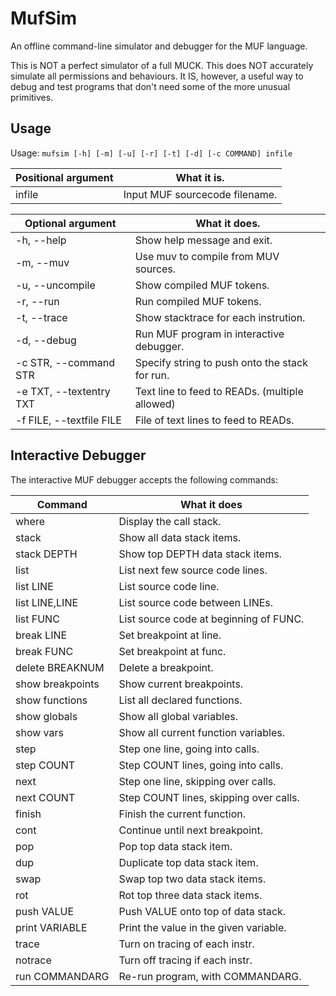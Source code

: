 # MufSim
An offline command-line simulator and debugger for the MUF language.

This is NOT a perfect simulator of a full MUCK.
This does NOT accurately simulate all permissions and behaviours.
It IS, however, a useful way to debug and test programs that don't
need some of the more unusual primitives.


## Usage
Usage: `mufsim [-h] [-m] [-u] [-r] [-t] [-d] [-c COMMAND] infile`

Positional argument   | What it is.
----------------------|-----------------------------------------------
infile                | Input MUF sourcecode filename.

Optional argument        | What it does.
-------------------------|-----------------------------------------------
-h, --help               | Show help message and exit.
-m, --muv                | Use muv to compile from MUV sources.
-u, --uncompile          | Show compiled MUF tokens.
-r, --run                | Run compiled MUF tokens.
-t, --trace              | Show stacktrace for each instrution.
-d, --debug              | Run MUF program in interactive debugger.
-c STR, --command STR    | Specify string to push onto the stack for run.
-e TXT, --textentry TXT  | Text line to feed to READs. (multiple allowed)
-f FILE, --textfile FILE | File of text lines to feed to READs.


## Interactive Debugger
The interactive MUF debugger accepts the following commands:

Command               | What it does
----------------------|--------------------------------------------
where                 | Display the call stack.
stack                 | Show all data stack items.
stack DEPTH           | Show top DEPTH data stack items.
list                  | List next few source code lines.
list LINE             | List source code line.
list LINE,LINE        | List source code between LINEs.
list FUNC             | List source code at beginning of FUNC.
break LINE            | Set breakpoint at line.
break FUNC            | Set breakpoint at func.
delete BREAKNUM       | Delete a breakpoint.
show breakpoints      | Show current breakpoints.
show functions        | List all declared functions.
show globals          | Show all global variables.
show vars             | Show all current function variables.
step                  | Step one line, going into calls.
step COUNT            | Step COUNT lines, going into calls.
next                  | Step one line, skipping over calls.
next COUNT            | Step COUNT lines, skipping over calls.
finish                | Finish the current function.
cont                  | Continue until next breakpoint.
pop                   | Pop top data stack item.
dup                   | Duplicate top data stack item.
swap                  | Swap top two data stack items.
rot                   | Rot top three data stack items.
push VALUE            | Push VALUE onto top of data stack.
print VARIABLE        | Print the value in the given variable.
trace                 | Turn on tracing of each instr.
notrace               | Turn off tracing if each instr.
run COMMANDARG        | Re-run program, with COMMANDARG.

